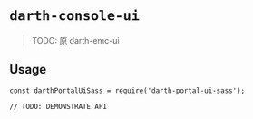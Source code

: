 # `darth-console-ui`

> TODO: 原 darth-emc-ui

## Usage

```
const darthPortalUiSass = require('darth-portal-ui-sass');

// TODO: DEMONSTRATE API
```
